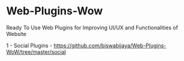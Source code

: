 # Web-Plugins-Wow
 Ready To Use Web Plugins for Improving UI/UX and Functionalities of Website 

1 - Social Plugins - https://github.com/biswabijaya/Web-Plugins-WoW/tree/master/social
